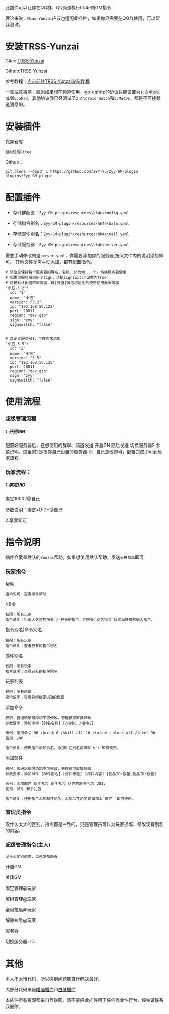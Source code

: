 此插件可以让你在QQ群、QQ频道执行hk4e的GM指令

理论来说，`Miao-Yunzai`应该也适配此插件，如果你只需要在QQ群使用，可以帮我测试。

# 安装TRSS-Yunzai
Gitee:[TRSS-Yunzai](https://gitee.com/TimeRainStarSky/Yunzai)

Github:[TRSS-Yunzai](https://gitee.com/TimeRainStarSky/Yunzai)

参考教程：[点击前往TRSS-Yunzai安装教程](https://rainkavik.com/archives/339/)

一些注意事项：貌似如果想在频道使用，go-cqhttp的协议只能设置为`1:安卓协议`或者`6:aPad`，其他协议我已经测试了`2:Android Watch`和`3:MacOS`，都是不可接频道消息的。
# 安装插件

克隆仓库

`暂时没有Gitee`

Github：
```
git clone --depth 1 https://github.com/ZYY-Yu/Zyy-GM-plugin plugins/Zyy-GM-plugin
```

# 配置插件
* 存储群配置：`Zyy-GM-plugin\resources\hk4e\config.yaml`

* 存储指令别名：`Zyy-GM-plugin\resources\hk4e\data.yaml`

* 存储邮件别名：`Zyy-GM-plugin\resources\hk4e\mail.yaml`

* 存储服务器：`Zyy-GM-plugin\resources\hk4e\server.yaml`


需要手动修改的是`server.yaml`，你需要添加你的服务器,按照文件内的说明添加即可。
其他文件无需手动添加，都有配置指令。

```
# 请注意保持每个服务器的键名、名称、id为唯一一个，切换服务器使用
# 如果你服务器启用了sign，请把signswitch设置为true
# 这是默认配置的服务器，群|频道|微信初始化的使用使用此服务器
"小钰-3.2":
  id: "1"
  name: "小钰"
  version: "3.2"
  ip: "192.168.56.128"
  port: 20011
  region: "dev_gio"
  sign: "zyy"
  signswitch: "false"


# 自定义服务器1，可按需求添加
"小钰-3.5":
  id: "2"
  name: "小钰"
  version: "3.5"
  ip: "192.168.56.128"
  port: 20011
  region: "dev_gio"
  sign: "zyy"
  signswitch: "false"
```
# 使用流程

### 超级管理流程

##### 1.开启GM
配置好服务器后，在想使用的群聊、频道发送 开启GN
随后发送 切换服务器2
参数说明，这里的2是指你自己设置的服务器ID，自己更改即可，配置完成即可到玩家流程。


### 玩家流程：
##### 1.绑定UID
绑定10002@自己

参数说明：绑定+UID+@自己

2.享受即可


# 指令说明
插件会覆盖默认的`Yunzai`帮助，如果想使用默认帮助，发送`云崽帮助`即可

### 玩家指令

帮助
```
指令说明：查看插件帮助
```

/指令
```
权限：所有玩家
指令说明：机器人会监控所有`/`开头的指令，可搭配`别名指令`以实现快捷的输入指令。
```

指令别名|命令别名
```
权限：所有玩家
指令说明：查看已有的指令别名
```

邮件别名
```
权限：所有玩家
指令说明：查看已有的邮件别名
```
玩家列表
```
权限：所有玩家
指令说明：查看已经绑定UID的玩家
```

添加命令
```
权限：普通玩家可添加不可修改，管理员可直接修改
参数要求：添加命令 [别名名称] [/指令1 /指令2]

示例：添加命令 90 /break 6 /skill all 10 /talent unlock all /level 90
使用：/90

指令说明：使用指令添加别名，添加后在别名前面加上`/`即可使用。
```
添加邮件
```
权限：普通玩家可添加不可修改，管理员可直接修改
参数要求：添加邮件 [邮件别名] [邮件标题] [邮件内容] [物品ID:数量,物品ID:数量]

示例：添加邮件 新手礼包 新手礼包 给你的新手礼包 201:
使用：邮件 新手礼包

指令说明：使用指令添加邮件别名，添加后在别名前面加上`邮件 `即可使用。

```

### 管理员指令
没什么太大的区别，指令都是一致的，只是管理员可以为玩家换绑，修改现有别名的内容。

### 超级管理指令(主人)

`没什么区别的啦，自己发帮助看`

开启GM

关闭GM

绑定管理@玩家

解绑管理@玩家

全局拉黑@玩家

解除拉黑@玩家

服务器

切换服务器+ID



# 其他
本人不太懂代码，所以碰到问题能自行解决最好。

大部分代码来自[喵喵插件](https://github.com/yoimiya-kokomi/miao-plugin)和[白纸插件](https://github.com/HeadmasterTan/zhi-plugin)

本插件所有资源都来自互联网，请不要把此插件用于任何商业性行为，侵权请联系我删除。
